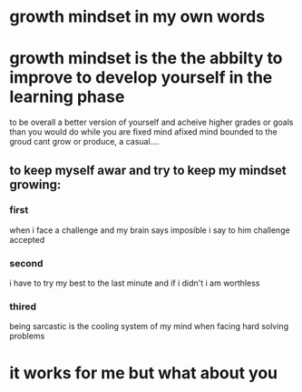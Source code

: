# growth mindset in my own words 
# growth mindset is the the abbilty to improve to develop yourself in the learning phase
to be overall a better version of yourself and acheive higher grades or goals than you
would do while you are fixed mind afixed mind bounded to the groud cant grow or produce, a casual....

## to keep myself awar and try to keep my mindset growing:  

### first 
when i face a challenge and my brain says imposible i say to him challenge accepted

### second 
i have to try my best to the last minute and if i didn't i am worthless

### thired 
being sarcastic is the cooling system of my mind when facing hard solving problems

# it works for me but what about you
